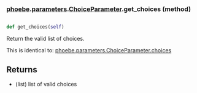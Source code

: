 ### [phoebe](phoebe.md).[parameters](phoebe.parameters.md).[ChoiceParameter](phoebe.parameters.ChoiceParameter.md).get_choices (method)


```py

def get_choices(self)

```



Return the valid list of choices.

This is identical to: [phoebe.parameters.ChoiceParameter.choices](phoebe.parameters.ChoiceParameter.choices.md)

Returns
---------
* (list) list of valid choices

